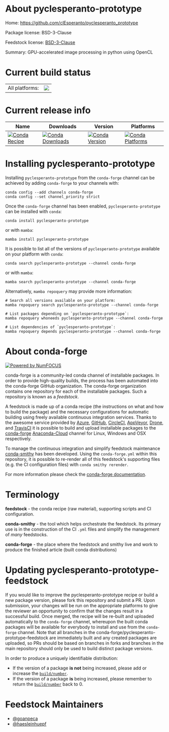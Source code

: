 About pyclesperanto-prototype
=============================

Home: https://github.com/clEsperanto/pyclesperanto_prototype

Package license: BSD-3-Clause

Feedstock license: [BSD-3-Clause](https://github.com/conda-forge/pyclesperanto-prototype-feedstock/blob/main/LICENSE.txt)

Summary: GPU-accelerated image processing in python using OpenCL

Current build status
====================


<table><tr><td>All platforms:</td>
    <td>
      <a href="https://dev.azure.com/conda-forge/feedstock-builds/_build/latest?definitionId=15415&branchName=main">
        <img src="https://dev.azure.com/conda-forge/feedstock-builds/_apis/build/status/pyclesperanto-prototype-feedstock?branchName=main">
      </a>
    </td>
  </tr>
</table>

Current release info
====================

| Name | Downloads | Version | Platforms |
| --- | --- | --- | --- |
| [![Conda Recipe](https://img.shields.io/badge/recipe-pyclesperanto--prototype-green.svg)](https://anaconda.org/conda-forge/pyclesperanto-prototype) | [![Conda Downloads](https://img.shields.io/conda/dn/conda-forge/pyclesperanto-prototype.svg)](https://anaconda.org/conda-forge/pyclesperanto-prototype) | [![Conda Version](https://img.shields.io/conda/vn/conda-forge/pyclesperanto-prototype.svg)](https://anaconda.org/conda-forge/pyclesperanto-prototype) | [![Conda Platforms](https://img.shields.io/conda/pn/conda-forge/pyclesperanto-prototype.svg)](https://anaconda.org/conda-forge/pyclesperanto-prototype) |

Installing pyclesperanto-prototype
==================================

Installing `pyclesperanto-prototype` from the `conda-forge` channel can be achieved by adding `conda-forge` to your channels with:

```
conda config --add channels conda-forge
conda config --set channel_priority strict
```

Once the `conda-forge` channel has been enabled, `pyclesperanto-prototype` can be installed with `conda`:

```
conda install pyclesperanto-prototype
```

or with `mamba`:

```
mamba install pyclesperanto-prototype
```

It is possible to list all of the versions of `pyclesperanto-prototype` available on your platform with `conda`:

```
conda search pyclesperanto-prototype --channel conda-forge
```

or with `mamba`:

```
mamba search pyclesperanto-prototype --channel conda-forge
```

Alternatively, `mamba repoquery` may provide more information:

```
# Search all versions available on your platform:
mamba repoquery search pyclesperanto-prototype --channel conda-forge

# List packages depending on `pyclesperanto-prototype`:
mamba repoquery whoneeds pyclesperanto-prototype --channel conda-forge

# List dependencies of `pyclesperanto-prototype`:
mamba repoquery depends pyclesperanto-prototype --channel conda-forge
```


About conda-forge
=================

[![Powered by
NumFOCUS](https://img.shields.io/badge/powered%20by-NumFOCUS-orange.svg?style=flat&colorA=E1523D&colorB=007D8A)](https://numfocus.org)

conda-forge is a community-led conda channel of installable packages.
In order to provide high-quality builds, the process has been automated into the
conda-forge GitHub organization. The conda-forge organization contains one repository
for each of the installable packages. Such a repository is known as a *feedstock*.

A feedstock is made up of a conda recipe (the instructions on what and how to build
the package) and the necessary configurations for automatic building using freely
available continuous integration services. Thanks to the awesome service provided by
[Azure](https://azure.microsoft.com/en-us/services/devops/), [GitHub](https://github.com/),
[CircleCI](https://circleci.com/), [AppVeyor](https://www.appveyor.com/),
[Drone](https://cloud.drone.io/welcome), and [TravisCI](https://travis-ci.com/)
it is possible to build and upload installable packages to the
[conda-forge](https://anaconda.org/conda-forge) [Anaconda-Cloud](https://anaconda.org/)
channel for Linux, Windows and OSX respectively.

To manage the continuous integration and simplify feedstock maintenance
[conda-smithy](https://github.com/conda-forge/conda-smithy) has been developed.
Using the ``conda-forge.yml`` within this repository, it is possible to re-render all of
this feedstock's supporting files (e.g. the CI configuration files) with ``conda smithy rerender``.

For more information please check the [conda-forge documentation](https://conda-forge.org/docs/).

Terminology
===========

**feedstock** - the conda recipe (raw material), supporting scripts and CI configuration.

**conda-smithy** - the tool which helps orchestrate the feedstock.
                   Its primary use is in the construction of the CI ``.yml`` files
                   and simplify the management of *many* feedstocks.

**conda-forge** - the place where the feedstock and smithy live and work to
                  produce the finished article (built conda distributions)


Updating pyclesperanto-prototype-feedstock
==========================================

If you would like to improve the pyclesperanto-prototype recipe or build a new
package version, please fork this repository and submit a PR. Upon submission,
your changes will be run on the appropriate platforms to give the reviewer an
opportunity to confirm that the changes result in a successful build. Once
merged, the recipe will be re-built and uploaded automatically to the
`conda-forge` channel, whereupon the built conda packages will be available for
everybody to install and use from the `conda-forge` channel.
Note that all branches in the conda-forge/pyclesperanto-prototype-feedstock are
immediately built and any created packages are uploaded, so PRs should be based
on branches in forks and branches in the main repository should only be used to
build distinct package versions.

In order to produce a uniquely identifiable distribution:
 * If the version of a package **is not** being increased, please add or increase
   the [``build/number``](https://docs.conda.io/projects/conda-build/en/latest/resources/define-metadata.html#build-number-and-string).
 * If the version of a package **is** being increased, please remember to return
   the [``build/number``](https://docs.conda.io/projects/conda-build/en/latest/resources/define-metadata.html#build-number-and-string)
   back to 0.

Feedstock Maintainers
=====================

* [@goanpeca](https://github.com/goanpeca/)
* [@haesleinhuepf](https://github.com/haesleinhuepf/)

